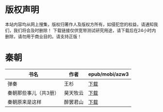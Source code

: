 # 版权声明

本站内容均从网上搜集，版权归著作人及版权方所有，如侵犯您的权益，请通知我们，我们将会及时删除！ 下载链接仅供宽带测试研究用途，请下载后在24小时内删除，请勿用于商业目的。请支持正版！

# 秦朝

| 书名 | 作者 | epub/mobi/azw3 |
| --- | --- | --- |
| 弹秦 | 王杉 | [下载](https://url89.ctfile.com/f/31084289-1357028002-3ba7b4?p=8866) |
| 秦朝那些事儿（共3册） | 昊天牧云 | [下载](https://url89.ctfile.com/f/31084289-1357021549-2b4b61?p=8866) |
| 秦朝原来是这样 | 醉罢君山 | [下载](https://url89.ctfile.com/f/31084289-1357006480-90a92e?p=8866) |
